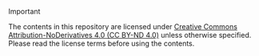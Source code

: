 > [!IMPORTANT]
> The contents in this repository are licensed under
> [Creative Commons Attribution-NoDerivatives 4.0 (CC BY-ND 4.0)](https://creativecommons.org/licenses/by-nd/4.0/)
> unless otherwise specified. Please read the license terms before using the contents.

